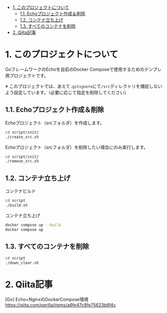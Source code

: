 - [1. このプロジェクトについて](#1-このプロジェクトについて)
  - [1.1. Echoプロジェクト作成＆削除](#11-echoプロジェクト作成削除)
  - [1.2. コンテナ立ち上げ](#12-コンテナ立ち上げ)
  - [1.3. すべてのコンテナを削除](#13-すべてのコンテナを削除)
- [2. Qiita記事](#2-qiita記事)


# 1. このプロジェクトについて

GoフレームワークのEchoを自前のDocker Composeで使用するためのテンプレ用プロジェクトです。

※ このプロジェクトでは、あえて`.gitignore`にて`/src`ディレクトリを捕捉しないよう設定しています。（必要に応じて指定を削除してください）

## 1.1. Echoプロジェクト作成＆削除

Echoプロジェクト（srcフォルダ）を作成します。

```sh
cd script/init/
./create_src.sh
```

Echoプロジェクト（srcフォルダ）を削除したい場合にのみ実行します。

```sh
cd script/init/
./remove_src.sh
```

## 1.2. コンテナ立ち上げ

コンテナビルド

```sh
cd script
./build.sh
```

コンテナ立ち上げ

```sh
docker compose up --build
docker compose up
```

## 1.3. すべてのコンテナを削除

```sh
cd script
./down_clear.sh
```

# 2. Qiita記事

[Go] Echo+NginxのDockerCompose環境  
https://qiita.com/perilla/items/a6fe47c8fe75623b6f4c